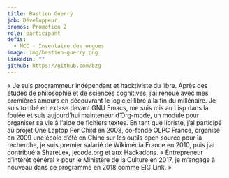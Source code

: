 ```yaml
---
title: Bastien Guerry
job: Développeur
promos: Promotion 2
role: participant
defis:
  - MCC - Inventaire des orgues
image: img/bastien-guerry.png
linkedin: ""
github: https://github.com/bzg
---
```

« Je suis programmeur indépendant et hacktiviste du libre. Après des études de philosophie et de sciences cognitives, j’ai renoué avec mes premières amours en découvrant le logiciel libre à la fin du millénaire. Je suis tombé en extase devant GNU Emacs, me suis mis au Lisp dans la foulée et suis aujourd’hui mainteneur d’Org-mode, un module pour organiser sa vie à l’aide de fichiers textes. En tant que libriste, j’ai participé au projet One Laptop Per Child en 2008, co-fondé OLPC France, organisé en 2009 une école d’été en Chine sur les outils open source pour la recherche, je suis premier salarié de Wikimédia France en 2010, puis j’ai contribué à ShareLex, jecode.org et aux Hackadons. « Entrepreneur d’intérêt général » pour le Ministère de la Culture en 2017, je m’engage à nouveau dans ce programme en 2018 comme EIG Link. »